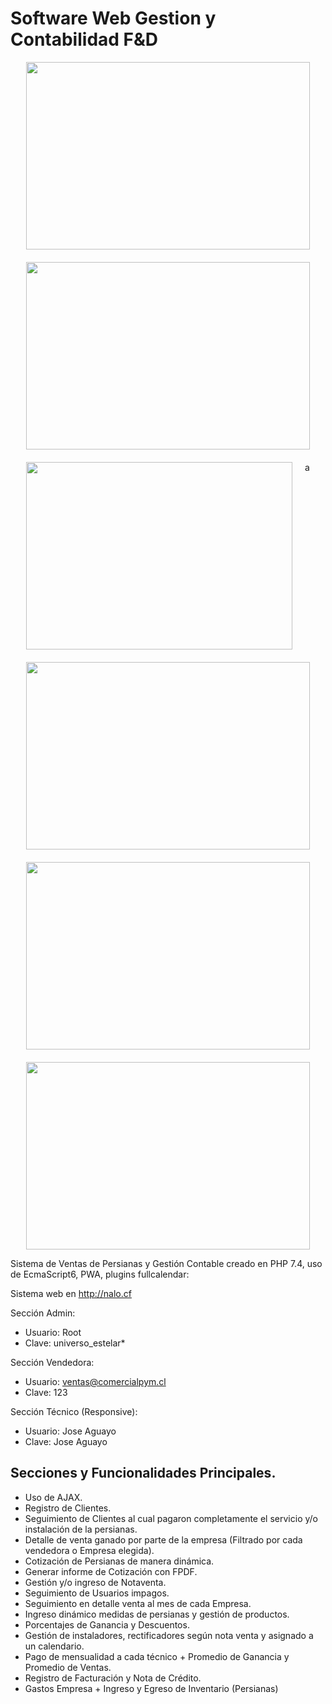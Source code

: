 # Software Web Gestion y Contabilidad F&D

<style>
.gallery{
	
}

.gallery__picture{
	min-width:200px;
	flex:350px;
	height:300px;
}

.gallery__img{
	width:100%;
	height: 100%;
	object-fit:cover;
}



</style>

<section class="gallery" style="width:90%; margin: 0 auto; overflow:hidden; display:flex; gap:20px; flex-wrap:wrap;">
	<article class="gallery__picture">
		<img src="" class="gallery__img"/>
	</article>
	<article class="gallery__picture">
		<img src="" class="gallery__img"/>
	</article>
	<article class="gallery__picture">
		<img src="" class="gallery__img"/>
	</article>a
	<article class="gallery__picture">
		<img src="" class="gallery__img"/>
	</article>
	<article class="gallery__picture">
		<img src="" class="gallery__img"/>
	</article>
	<article class="gallery__picture">
		<img src="" class="gallery__img"/>
	</article>
</section>

Sistema de Ventas de Persianas y Gestión Contable creado en PHP 7.4, uso de EcmaScript6, PWA, plugins fullcalendar:

Sistema web en http://nalo.cf

Sección Admin:
- Usuario: Root
- Clave: universo_estelar*

Sección Vendedora:
- Usuario: ventas@comercialpym.cl
- Clave: 123

Sección Técnico (Responsive):
- Usuario: Jose Aguayo
- Clave: Jose Aguayo

## Secciones y Funcionalidades Principales.
- Uso de AJAX.
- Registro de Clientes.
- Seguimiento de Clientes al cual pagaron completamente el servicio y/o instalación de la persianas.
- Detalle de venta ganado por parte de la empresa (Filtrado por cada vendedora o Empresa elegida).
- Cotización de Persianas de manera dinámica.
- Generar informe de Cotización con FPDF.
- Gestión y/o ingreso de Notaventa.
- Seguimiento de Usuarios impagos.
- Seguimiento en detalle venta al mes de cada Empresa.
- Ingreso dinámico medidas de persianas y gestión de productos.
- Porcentajes de Ganancia y Descuentos.
- Gestión de instaladores, rectificadores según nota venta y asignado a un calendario.
- Pago de mensualidad a cada técnico + Promedio de Ganancia y Promedio de Ventas.
- Registro de Facturación y Nota de Crédito.
- Gastos Empresa + Ingreso y Egreso de Inventario (Persianas) 


